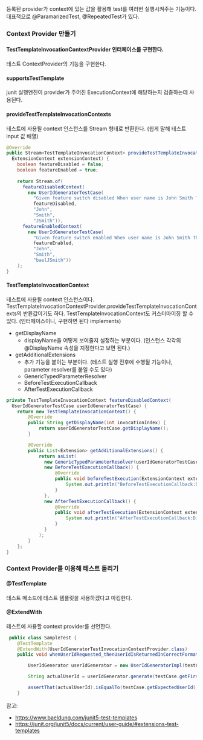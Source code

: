  등록된 provider가 context에 있는 값을 활용해 test를 여러번 실행시켜주는 기능이다. 
대표적으로 @ParamarizedTest, @RepeatedTest가 있다. 

### Context Provider 만들기 
#### TestTemplateInvocationContextProvider 인터페이스를 구현한다.
테스트 ContextProvider의 기능을 구현한다. 
#### supportsTestTemplate
junit 실행엔진이 provider가 주어진 ExecutionContext에 해당하는지 검증하는데 사용된다. 
#### provideTestTemplateInvocationContexts
테스트에 사용될 context 인스턴스를 Stream 형태로 반환한다. (쉽게 말해 테스트 input 값 배열)

```java
@Override
public Stream<TestTemplateInvocationContext> provideTestTemplateInvocationContexts(
  ExtensionContext extensionContext) {
    boolean featureDisabled = false;
    boolean featureEnabled = true;
 
    return Stream.of(
      featureDisabledContext(
        new UserIdGeneratorTestCase(
          "Given feature switch disabled When user name is John Smith Then generated userid is JSmith",
          featureDisabled,
          "John",
          "Smith",
          "JSmith")),
      featureEnabledContext(
        new UserIdGeneratorTestCase(
          "Given feature switch enabled When user name is John Smith Then generated userid is baelJSmith",
          featureEnabled,
          "John",
          "Smith",
          "baelJSmith"))
    );
}
```
#### TestTemplateInvocationContext
테스트에 사용될 context 인스턴스이다. TestTemplateInvocationContextProvider.provideTestTemplateInvocationContexts의 반환값이기도 하다. 
TestTemplateInvocationContext도 커스터마이징 할 수 있다. (인터페이스이니, 구현하면 된다 implements)
- getDisplayName
    - displayName을 어떻게 보여줄지 설정하는 부분이다. (인스턴스 각각의 @DisplayName 속성을 지정한다고 보면 된다.)
- getAdditionalExtensions
    - 추가 기능을 붙이는 부분이다. (테스트 실행 전후에 수행될 기능이나, parameter resolver를 붙일 수도 있다)
    - GenericTypedParameterResolver
    - BeforeTestExecutionCallback
    - AfterTestExecutionCallback 
```java
private TestTemplateInvocationContext featureDisabledContext(
  UserIdGeneratorTestCase userIdGeneratorTestCase) {
    return new TestTemplateInvocationContext() {
        @Override
        public String getDisplayName(int invocationIndex) {
            return userIdGeneratorTestCase.getDisplayName();
        }

        @Override
        public List<Extension> getAdditionalExtensions() {
            return asList(
              new GenericTypedParameterResolver(userIdGeneratorTestCase), 
              new BeforeTestExecutionCallback() {
                  @Override
                  public void beforeTestExecution(ExtensionContext extensionContext) {
                      System.out.println("BeforeTestExecutionCallback:Disabled context");
                  }
              }, 
              new AfterTestExecutionCallback() {
                  @Override
                  public void afterTestExecution(ExtensionContext extensionContext) {
                      System.out.println("AfterTestExecutionCallback:Disabled context");
                  }
              }
            );
        }
    };
}
```


### Context Provider를 이용해 테스트 돌리기 
#### @TestTemplate
테스트 메소드에 테스트 템플릿을 사용하겠다고 마킹한다. 
#### @ExtendWith
테스트에 사용할 context provider를 선언한다. 
```java
 public class SampleTest {
    @TestTemplate
    @ExtendWith(UserIdGeneratorTestInvocationContextProvider.class)
    public void whenUserIdRequested_thenUserIdIsReturnedInCorrectFormat(UserIdGeneratorTestCase testCase) {

        UserIdGenerator userIdGenerator = new UserIdGeneratorImpl(testCase.isFeatureEnabled());

        String actualUserId = userIdGenerator.generate(testCase.getFirstName(), testCase.getLastName());

        assertThat(actualUserId).isEqualTo(testCase.getExpectedUserId());
    }
```

참고: 
- https://www.baeldung.com/junit5-test-templates
- https://junit.org/junit5/docs/current/user-guide/#extensions-test-templates




